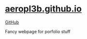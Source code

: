 # [aeropl3b.github.io](https://aeropl3b.github.io)

[GitHub](https://github.com/aeropl3b)

Fancy webpage for porfolio stuff
